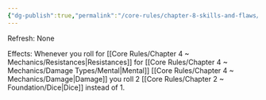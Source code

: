 ```yaml
---
{"dg-publish":true,"permalink":"/core-rules/chapter-8-skills-and-flaws/skill-list/intelect/rank-4/mentally-hardened/"}
---
```


Refresh: None

Effects:
Whenever you roll for [[Core Rules/Chapter 4 ~ Mechanics/Resistances\|Resistances]] for [[Core Rules/Chapter 4 ~ Mechanics/Damage Types/Mental\|Mental]] [[Core Rules/Chapter 4 ~ Mechanics/Damage\|Damage]] you roll 2 [[Core Rules/Chapter 2 ~ Foundation/Dice\|Dice]] instead of 1.